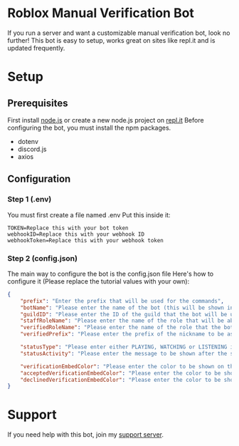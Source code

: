 # Roblox Manual Verification Bot
If you run a server and want a customizable manual verification bot, look no further!
This bot is easy to setup, works great on sites like repl.it and is updated frequently.

# Setup
## Prerequisites
First install [node.js](https://nodejs.org/en/download/) or create a new node.js project on [repl.it](https://repl.it/)
Before configuring the bot, you must install the npm packages.

* dotenv
* discord.js
* axios

## Configuration
### Step 1 (.env)
You must first create a file named .env
Put this inside it:
```
TOKEN=Replace this with your bot token
webhookID=Replace this with your webhook ID
webhookToken=Replace this with your webhook token
```
### Step 2 (config.json)
The main way to configure the bot is the config.json file
Here's how to configure it (Please replace the tutorial values with your own):
```json
{
    "prefix": "Enter the prefix that will be used for the commands",
    "botName": "Please enter the name of the bot (this will be shown in the verification embeds)",
    "guildID": "Please enter the ID of the guild that the bot will be used in",
    "staffRoleName": "Please enter the name of the role that will be able to use the commands",
    "verifiedRoleName": "Please enter the name of the role that the bot will give you when you are verified",
    "verifiedPrefix": "Please enter the prefix of the nickname to be asigned when the person is verified (Prefix | Roblox Name)",

    "statusType": "Please enter either PLAYING, WATCHING or LISTENING in all caps",
    "statusActivity": "Please enter the message to be shown after the status type",

    "verificationEmbedColor": "Please enter the color to be shown on the awaiting verification embeds (HEX or HTML colors only)",
    "acceptedVerificationEmbedColor": "Please enter the color to be shown on the accepted verification embeds (HEX or HTML colors only)",
    "declinedVerificationEmbedColor": "Please enter the color to be shown on the declined verification embeds (HEX or HTML colors only)"
}
```

# Support
If you need help with this bot, join my [support server](https://discord.gg/AY7WHt4Nrw).